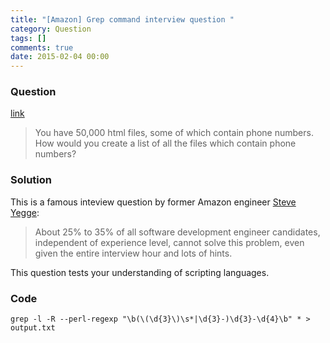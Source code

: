 ```yaml
---
title: "[Amazon] Grep command interview question "
category: Question
tags: []
comments: true
date: 2015-02-04 00:00
---
```



### Question

[link](http://www.careercup.com/question?id=1799)

> You have 50,000 html files, some of which contain phone numbers. How would you create a list of all the files which contain phone numbers?

### Solution

This is a famous inteview question by former Amazon engineer [Steve Yegge](https://sites.google.com/site/steveyegge2/five-essential-phone-screen-questions):

> About 25% to 35% of all software development engineer candidates, independent of experience level, cannot solve this problem, even given the entire interview hour and lots of hints.

This question tests your understanding of scripting languages.

### Code

    grep -l -R --perl-regexp "\b(\(\d{3}\)\s*|\d{3}-)\d{3}-\d{4}\b" * > output.txt

